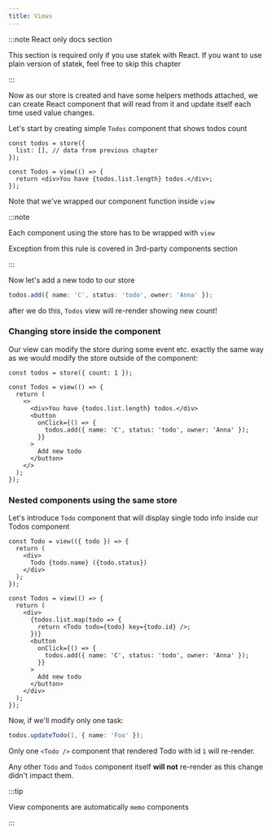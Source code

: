 ```yaml
---
title: Views
---
```


:::note React only docs section

This section is required only if you use statek with React. If you want to use plain version of statek, feel free to skip this chapter

:::

Now as our store is created and have some helpers methods attached, we can create React component that will read from it and update itself each time used value changes.

Let's start by creating simple `Todos` component that shows todos count

```tsx {5}
const todos = store({
  list: [], // data from previous chapter
});

const Todos = view(() => {
  return <div>You have {todos.list.length} todos.</div>;
});
```

Note that we've wrapped our component function inside `view`

:::note

Each component using the store has to be wrapped with `view`

Exception from this rule is covered in 3rd-party components section

:::

Now let's add a new todo to our store

```ts
todos.add({ name: 'C', status: 'todo', owner: 'Anna' });
```

after we do this, `Todos` view will re-render showing new count!

### Changing store inside the component

Our view can modify the store during some event etc. exactly the same way as we would modify the store outside of the component:

```tsx
const todos = store({ count: 1 });

const Todos = view(() => {
  return (
    <>
      <div>You have {todos.list.length} todos.</div>
      <button
        onClick={() => {
          todos.add({ name: 'C', status: 'todo', owner: 'Anna' });
        }}
      >
        Add new todo
      </button>
    </>
  );
});
```

### Nested components using the same store

Let's introduce `Todo` component that will display single todo info inside our Todos component

```tsx
const Todo = view(({ todo }) => {
  return (
    <div>
      Todo {todo.name} ({todo.status})
    </div>
  );
});

const Todos = view(() => {
  return (
    <div>
      {todos.list.map(todo => {
        return <Todo todo={todo} key={todo.id} />;
      })}
      <button
        onClick={() => {
          todos.add({ name: 'C', status: 'todo', owner: 'Anna' });
        }}
      >
        Add new todo
      </button>
    </div>
  );
});
```

Now, if we'll modify only one task:

```ts
todos.updateTodo(1, { name: 'Foo' });
```

Only one `<Todo />` component that rendered Todo with id `1` will re-render.

Any other `Todo` and `Todos` component itself **will not** re-render as this change didn't impact them.

:::tip

View components are automatically `memo` components

:::
